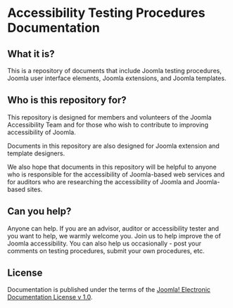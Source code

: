 # Accessibility Testing Procedures Documentation
## What it is?
This is a repository of documents that include Joomla testing procedures, Joomla user interface elements, Joomla extensions, and Joomla templates.

## Who is this repository for?
This repository is designed for members and volunteers of the Joomla Accessibility Team and for those who wish to contribute to improving accessibility of Joomla.

Documents in this repository are also designed for Joomla extension and template designers.

We also hope that documents in this repository will be helpful to anyone who is responsible for the accessibility of Joomla-based web services and for auditors who are researching the accessibility of Joomla and Joomla-based sites.

## Can you help?
Anyone can help. If you are an advisor, auditor or accessibility tester and you want to help, we warmly welcome you.
Join us to help improve the of Joomla accessibility. You can also help us occasionally - post your comments on testing procedures, submit your own procedures, etc.

## License
Documentation is published under the terms of the [Joomla! Electronic Documentation License v 1.0](../custom-elements/LICENSE.md).
